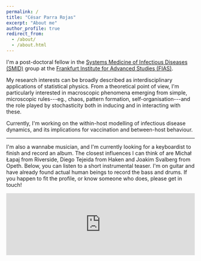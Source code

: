 ```yaml
---
permalink: /
title: "César Parra Rojas"
excerpt: "About me"
author_profile: true
redirect_from:
  - /about/
  - /about.html
---
```


I'm a post-doctoral fellow in the [Systems Medicine of Infectious Diseases (SMID)](http://systemsmedicine.de/) group at the [Frankfurt Institute for Advanced Studies (FIAS)](https://fias.uni-frankfurt.de/).

My research interests can be broadly described as interdisciplinary applications of statistical physics. From a theoretical point of view, I'm particularly interested in macroscopic phenomena emerging from simple, microscopic rules---eg., chaos, pattern formation, self-organisation---and the role played by stochasticity both in inducing and in interacting with these.

Currently, I'm working on the within-host modelling of infectious disease dynamics, and its implications for vaccination and between-host behaviour.

----

I'm also a wannabe musician, and I'm currently looking for a keyboardist to finish and record an album. The closest influences I can think of are Michał Łapaj from Riverside, Diego Tejeida from Haken and Joakim Svalberg from Opeth. Below, you can listen to a short instrumental teaser. I'm on guitar and have already found actual human beings to record the bass and drums. If you happen to fit the profile, or know someone who does, please get in touch!

<iframe width="100%" height="166" scrolling="no" frameborder="no" allow="autoplay" src="https://w.soundcloud.com/player/?url=https%3A//api.soundcloud.com/tracks/337056466&amp;color=%231fafde&amp;auto_play=false&amp;hide_related=false&amp;show_comments=true&amp;show_user=true&amp;show_reposts=false&amp;show_teaser=true"></iframe>
